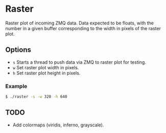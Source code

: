 Raster
======

Raster plot of incoming ZMQ data. Data expected to be floats, with the number
in a given buffer corresponding to the width in pixels of the raster plot.

Options
-------

- `s` Starts a thread to push data via ZMQ to raster plot for testing.
- `w` Set raster plot width in pixels.
- `h` Set raster plot height in pixels.

### Example

```sh
$ ./raster -s -w 320 -h 640
```

TODO
----

- Add colormaps (viridis, inferno, grayscale).
